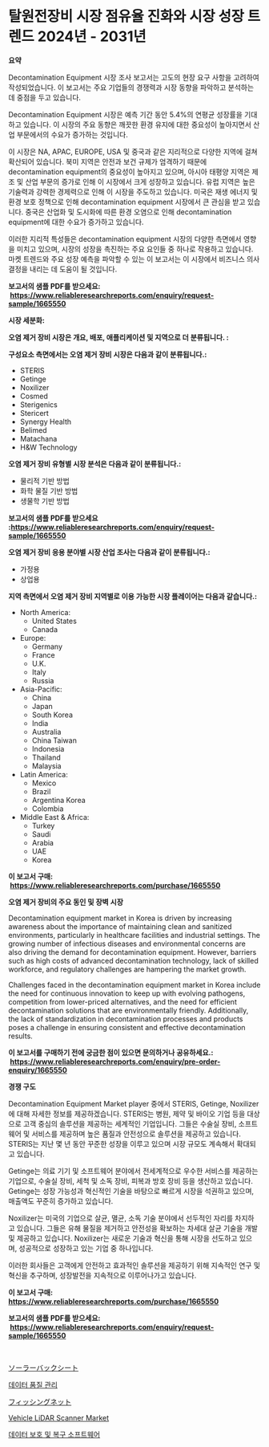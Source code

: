 <p><h1>탈원전장비 시장 점유율 진화와 시장 성장 트렌드 2024년 - 2031년</h1></p><p><strong>요약</strong></p>
<p><p>Decontamination Equipment 시장 조사 보고서는 고도의 현장 요구 사항을 고려하여 작성되었습니다. 이 보고서는 주요 기업들의 경쟁력과 시장 동향을 파악하고 분석하는 데 중점을 두고 있습니다. </p><p>Decontamination Equipment 시장은 예측 기간 동안 5.4%의 연평균 성장률을 기대하고 있습니다. 이 시장의 주요 동향은 깨끗한 환경 유지에 대한 중요성이 높아지면서 산업 부문에서의 수요가 증가하는 것입니다.</p><p>이 시장은 NA, APAC, EUROPE, USA 및 중국과 같은 지리적으로 다양한 지역에 걸쳐 확산되어 있습니다. 북미 지역은 안전과 보건 규제가 엄격하기 때문에 decontamination equipment의 중요성이 높아지고 있으며, 아시아 태평양 지역은 제조 및 산업 부문의 증가로 인해 이 시장에서 크게 성장하고 있습니다. 유럽 지역은 높은 기술력과 강력한 경제력으로 인해 이 시장을 주도하고 있습니다. 미국은 재생 에너지 및 환경 보호 정책으로 인해 decontamination equipment 시장에서 큰 관심을 받고 있습니다. 중국은 산업화 및 도시화에 따른 환경 오염으로 인해 decontamination equipment에 대한 수요가 증가하고 있습니다.</p><p>이러한 지리적 특성들은 decontamination equipment 시장의 다양한 측면에서 영향을 미치고 있으며, 시장의 성장을 촉진하는 주요 요인들 중 하나로 작용하고 있습니다. 마켓 트렌드와 주요 성장 예측을 파악할 수 있는 이 보고서는 이 시장에서 비즈니스 의사결정을 내리는 데 도움이 될 것입니다.</p></p>
<p><strong>보고서의 샘플 PDF를 받으세요: &nbsp;<a href="https://www.reliableresearchreports.com/enquiry/request-sample/1665550">https://www.reliableresearchreports.com/enquiry/request-sample/1665550</a></strong></p>
<p><strong>시장 세분화:</strong></p>
<p><strong> 오염 제거 장비 시장은 개요, 배포, 애플리케이션 및 지역으로 더 분류됩니다. :</strong></p>
<p><strong>구성요소 측면에서는 오염 제거 장비 시장은 다음과 같이 분류됩니다.:</strong></p>
<p><ul><li>STERIS</li><li>Getinge</li><li>Noxilizer</li><li>Cosmed</li><li>Sterigenics</li><li>Stericert</li><li>Synergy Health</li><li>Belimed</li><li>Matachana</li><li>H&W Technology</li></ul></p>
<p><strong> 오염 제거 장비 유형별 시장 분석은 다음과 같이 분류됩니다.:</strong></p>
<p><ul><li>물리적 기반 방법</li><li>화학 물질 기반 방법</li><li>생물학 기반 방법</li></ul></p>
<p><strong>보고서의 샘플 PDF를 받으세요 :<a href="https://www.reliableresearchreports.com/enquiry/request-sample/1665550">https://www.reliableresearchreports.com/enquiry/request-sample/1665550</a></strong></p>
<p><strong> 오염 제거 장비 응용 분야별 시장 산업 조사는 다음과 같이 분류됩니다.:</strong></p>
<p><ul><li>가정용</li><li>상업용</li></ul></p>
<p><strong>지역 측면에서 오염 제거 장비 지역별로 이용 가능한 시장 플레이어는 다음과 같습니다.:</strong></p>
<p><ul>
    <li>
        North America:
        <ul>
            <li>United States</li>
            <li>Canada</li>
        </ul>
    </li>
    <li>
        Europe:
        <ul>
            <li>Germany</li>
            <li>France</li>
            <li>U.K.</li>
            <li>Italy</li>
            <li>Russia</li>
        </ul>
    </li>
    <li>
        Asia-Pacific:
        <ul>
            <li>China</li>
            <li>Japan</li>
            <li>South Korea</li>
            <li>India</li>
            <li>Australia</li>
            <li>China Taiwan</li>
            <li>Indonesia</li>
            <li>Thailand</li>
            <li>Malaysia</li>
        </ul>
    </li>
    <li>
        Latin America:
        <ul>
            <li>Mexico</li>
            <li>Brazil</li>
            <li>Argentina Korea</li>
            <li>Colombia</li>
        </ul>
    </li>
    <li>
        Middle East & Africa:
        <ul>
            <li>Turkey</li>
            <li>Saudi</li>
            <li>Arabia</li>
            <li>UAE</li>
            <li>Korea</li>
        </ul>
    </li>
    </ul></p>
<p><strong>이 보고서 구매: &nbsp;<a href="https://www.reliableresearchreports.com/purchase/1665550">https://www.reliableresearchreports.com/purchase/1665550</a></strong></p>
<p><strong>오염 제거 장비의 주요 동인 및 장벽 시장</strong></p>
<p><p>Decontamination equipment market in Korea is driven by increasing awareness about the importance of maintaining clean and sanitized environments, particularly in healthcare facilities and industrial settings. The growing number of infectious diseases and environmental concerns are also driving the demand for decontamination equipment. However, barriers such as high costs of advanced decontamination technology, lack of skilled workforce, and regulatory challenges are hampering the market growth.</p><p>Challenges faced in the decontamination equipment market in Korea include the need for continuous innovation to keep up with evolving pathogens, competition from lower-priced alternatives, and the need for efficient decontamination solutions that are environmentally friendly. Additionally, the lack of standardization in decontamination processes and products poses a challenge in ensuring consistent and effective decontamination results.</p></p>
<p><strong>이 보고서를 구매하기 전에 궁금한 점이 있으면 문의하거나 공유하세요.: &nbsp;<a href="https://www.reliableresearchreports.com/enquiry/pre-order-enquiry/1665550">https://www.reliableresearchreports.com/enquiry/pre-order-enquiry/1665550</a></strong></p>
<p><strong>경쟁 구도</strong></p>
<p><p>Decontamination Equipment Market player 중에서 STERIS, Getinge, Noxilizer에 대해 자세한 정보를 제공하겠습니다. STERIS는 병원, 제약 및 바이오 기업 등을 대상으로 고객 중심의 솔루션을 제공하는 세계적인 기업입니다. 그들은 수술실 장비, 소프트웨어 및 서비스를 제공하며 높은 품질과 안전성으로 솔루션을 제공하고 있습니다. STERIS는 지난 몇 년 동안 꾸준한 성장을 이루고 있으며 시장 규모도 계속해서 확대되고 있습니다.</p><p>Getinge는 의료 기기 및 소프트웨어 분야에서 전세계적으로 우수한 서비스를 제공하는 기업으로, 수술실 장비, 세척 및 소독 장비, 피복과 방호 장비 등을 생산하고 있습니다. Getinge는 성장 가능성과 혁신적인 기술을 바탕으로 빠르게 시장을 석권하고 있으며, 매출액도 꾸준히 증가하고 있습니다.</p><p>Noxilizer는 미국의 기업으로 살균, 멸균, 소독 기술 분야에서 선두적인 자리를 차지하고 있습니다. 그들은 유해 물질을 제거하고 안전성을 확보하는 차세대 살균 기술을 개발 및 제공하고 있습니다. Noxilizer는 새로운 기술과 혁신을 통해 시장을 선도하고 있으며, 성공적으로 성장하고 있는 기업 중 하나입니다.</p><p>이러한 회사들은 고객에게 안전하고 효과적인 솔루션을 제공하기 위해 지속적인 연구 및 혁신을 추구하며, 성장발전을 지속적으로 이루어나가고 있습니다.</p></p>
<p><strong>이 보고서 구매: &nbsp; <a href="https://www.reliableresearchreports.com/purchase/1665550">https://www.reliableresearchreports.com/purchase/1665550</a></strong></p>
<p><strong>보고서의 샘플 PDF를 받으세요: &nbsp;<a href="https://www.reliableresearchreports.com/enquiry/request-sample/1665550">https://www.reliableresearchreports.com/enquiry/request-sample/1665550</a></strong><strong></strong></p>
<p>&nbsp;</p>
<p><p><a href="https://github.com/joaejkdzgyljvo6/Market-Research-Report-List-1/blob/main/989471316017.md">ソーラーバックシート</a></p><p><a href="https://github.com/Maeennan456456/Market-Research-Report-List-1/blob/main/390060714795.md">데이터 품질 관리</a></p><p><a href="https://github.com/NashBeahan2023/Market-Research-Report-List-1/blob/main/952781016018.md">フィッシングネット</a></p><p><a href="https://issuu.com/reportprime-2/docs/vehicle-lidar-scanner-market-size-2030.pptx">Vehicle LiDAR Scanner Market</a></p><p><a href="https://github.com/vsap75a286l/Market-Research-Report-List-1/blob/main/415980014794.md">데이터 보호 및 복구 소프트웨어</a></p></p>